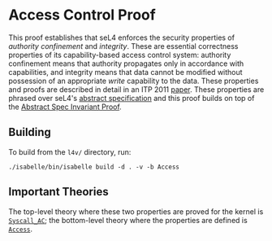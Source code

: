 <!--
     Copyright 2020, Data61, CSIRO (ABN 41 687 119 230)

     SPDX-License-Identifier: CC-BY-SA-4.0
-->

Access Control Proof
====================

This proof establishes that seL4 enforces the security properties of
*authority confinement* and *integrity*. These are essential correctness
properties of its capability-based access control system: authority
confinement means that authority propagates only in accordance with
capabilities, and integrity means that data cannot be modified without
possession of an appropriate *write* capability to the data. These
properties and proofs are described in detail in an ITP 2011 [paper][1].
These properties are phrased over seL4's
[abstract specification](../../spec/abstract/) and this proof builds on
top of the [Abstract Spec Invariant Proof](../invariant-abstract/).

  [1]: https://trustworthy.systems/publications/nictaabstracts/Sewell_WGMAK_11.abstract "seL4 Enforces Integrity"


Building
--------

To build from the `l4v/` directory, run:

    ./isabelle/bin/isabelle build -d . -v -b Access


Important Theories
------------------

The top-level theory where these two properties are proved for the
kernel is [`Syscall_AC`](Syscall_AC.thy); the bottom-level theory where
the properties are defined is [`Access`](Access.thy).

